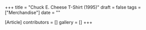+++
title = "Chuck E. Cheese T-Shirt (1995)"
draft = false
tags = ["Merchandise"]
date = ""

[Article]
contributors = []
gallery = []
+++